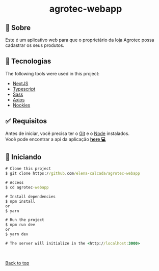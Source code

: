 <h1 align="center">agrotec-webapp</h1>

## :dart: Sobre

Este é um aplicativo web para que o proprietário da loja Agrotec possa cadastrar os seus produtos.

## :rocket: Tecnologias

The following tools were used in this project:

- [NextJS](https://nextjs.org/docs)
- [Typescript](https://www.typescriptlang.org)
- [Sass](https://sass-lang.com/)
- [Axios](https://axios-http.com/)
- [Nookies](https://npm.io/package/nookies)

## :white_check_mark: Requisitos

Antes de iniciar, você precisa ter o [Git](https://git-scm.com) e o [Node](https://nodejs.org/en/) instalados.\
Você pode encontrar a api da aplicação **[here 💻](https://github.com/elena-calcada/agrotec-api)**

## :checkered_flag: Iniciando

```cmd
# Clone this project
$ git clone https://github.com/elena-calcada/agrotec-webapp

# Access
$ cd agrotec-webapp

# Install dependencies
$ npm install
or
$ yarn

# Run the project
$ npm run dev
or
$ yarn dev

# The server will initialize in the <http://localhost:3000>
```

&#xa0;

<a href="#top">Back to top</a>